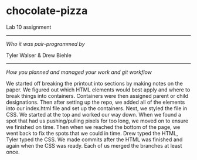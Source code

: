 # chocolate-pizza
Lab 10 assignment

---
*Who it was pair-programmed by*

  Tyler Walser & Drew Biehle
  
---
*How you planned and managed your work and git workflow*

  We started off breaking the printout into sections by making notes on the paper. We figured out which HTML elements would best apply and where to break things into containers. Containers were then assigned parent or child designations.
  Then after setting up the repo, we added all of the elements into our index.html file and set up the containers. Next, we styled the file in CSS. We started at the top and worked our way down. When we found a spot that had us pushing/pulling pixels for too long, we moved on to ensure we finished on time. Then when we reached the bottom of the page, we went back to fix the spots that we could in time.
  Drew typed the HTML, Tyler typed the CSS. We made commits after the HTML was finished and again when the CSS was ready. Each of us merged the branches at least once.
